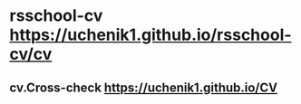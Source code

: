 # rsschool-cv https://uchenik1.github.io/rsschool-cv/cv 
## cv.Cross-check https://uchenik1.github.io/CV
